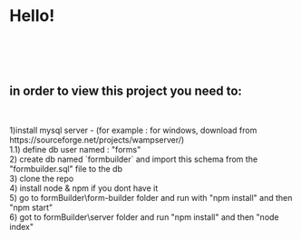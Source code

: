 <h1>Hello!<h1>
	<br>
	<h2>in order to view this project you need to:	</h2>
	<br>
	<p>1)install mysql server - (for example : for windows, download from https://sourceforge.net/projects/wampserver/)
		<br>
	1.1) define db user named : "forms"
		<br>
	2) create db named `formbuilder` and import this schema from the "formbuilder.sql" file to the db 
		<br>
	3) clone the repo
		<br>
	4) install node & npm if you dont have it
		<br>
	5) go to formBuilder\form-builder folder and run with "npm install" and then "npm start" 
		<br>
	6) got to formBuilder\server folder and run "npm install" and then "node index"</p>
